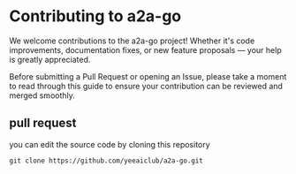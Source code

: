 # Contributing to a2a-go

We welcome contributions to the a2a-go project! Whether it's code improvements, documentation fixes, or new feature proposals — your help is greatly appreciated.

Before submitting a Pull Request or opening an Issue, please take a moment to read through this guide to ensure your contribution can be reviewed and merged smoothly.

## pull request 

you can edit the source code by cloning this repository

```shell
git clone https://github.com/yeeaiclub/a2a-go.git
```